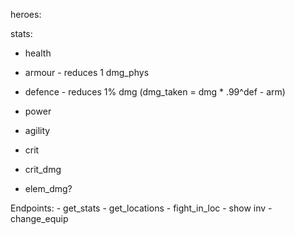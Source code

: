 heroes:

stats:
- health
- armour - reduces 1 dmg_phys
- defence - reduces 1% dmg (dmg_taken = dmg * .99^def - arm)
- power
- agility
- crit
- crit_dmg

- elem_dmg?



Endpoints:
    - get_stats
    - get_locations
    - fight_in_loc
    - show inv
    - change_equip
    